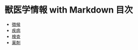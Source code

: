 # 獣医学情報 with Markdown 目次

- [徴候](symptom/index_symptom.md)
- [疾病](disease/index_disease.md)
- [検査](examination/index_examination.md)
- [薬剤](drag/index_drag.md)
